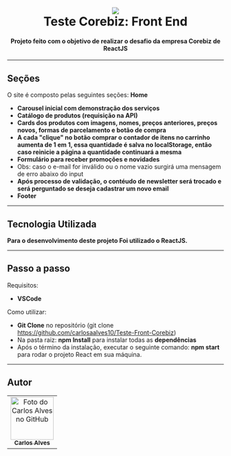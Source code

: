 <h1 align="center">
<img src="https://i.ibb.co/2NZ6J2S/corebiz.png)">
  <br>Teste Corebiz: Front End
</h1>

<h4 align="center">
  Projeto feito com o objetivo de realizar o desafio da empresa Corebiz de ReactJS
</h4>

---

## Seções
O site é composto pelas seguintes seções:
**Home**
- **Carousel inicial com demonstração dos serviços** 
- **Catálogo de produtos (requisição na API)**
- **Cards dos produtos com imagens, nomes, preços anteriores, preços novos, formas de parcelamento e botão de compra**
- **A cada "clique" no botão comprar o contador de itens no carrinho aumenta de 1 em 1, essa quantidade é salva no localStorage, então caso reinicie a página a quantidade continuará a mesma**
- **Formulário para receber promoções e novidades**
- Obs: caso o e-mail for inválido ou o nome vazio surgirá uma mensagem de erro abaixo do input
- **Após processo de validação, o contéudo de newsletter será trocado e será perguntado se deseja cadastrar um novo email**
- **Footer**

---
##  Tecnologia Utilizada
**Para o desenvolvimento deste projeto Foi utilizado o ReactJS.**

---

## Passo a passo
Requisitos:
- **VSCode**


Como utilizar:
- **Git Clone** no repositório (git clone https://github.com/carlosaalves10/Teste-Front-Corebiz)
- Na pasta raiz: **npm Install** para instalar todas as **dependências**
- Após o término da instalação, executar o seguinte comando: **npm start** para rodar o projeto React em sua máquina.

---

## Autor<br>
<table>
  <tr>
    <td align="center">
      <a href="https://github.com/carlosaalves10">
        <img src="https://avatars.githubusercontent.com/u/85580151?s=400&u=381b5d65b29120f5826119ce3faa537c0c0a5ec4&v=4" width="100px;" alt="Foto do Carlos Alves no GitHub"/><br>
        <sub>
          <b>Carlos Alves</b>
        </sub>
      </a><br>
    </td>
</table>
